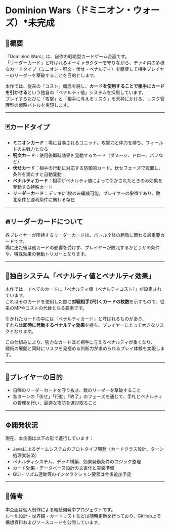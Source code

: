 # Dominion Wars（ドミニオン・ウォーズ）*未完成

## 📌概要

『Dominion Wars』は、自作の戦略型カードゲーム企画です。  
「リーダーカード」と呼ばれるキーキャラクターを守りながら、デッキ内の多様なカードタイプ（ミニオン・呪文・伏せ・ペナルティ）を駆使して相手プレイヤーのリーダーを撃破することを目的とします。

本作では、従来の「コスト」概念を廃し、**カードを使用することで相手にカードを引かせる**という独自の「ペナルティ値」システムを採用しています。  
プレイするたびに「攻撃」と「相手に与えるリスク」を天秤にかける、リスク管理型の戦略バトルを実現します。

---

## 🃏カードタイプ

- **ミニオンカード**：場に召喚されるユニット。攻撃力と体力を持ち、フィールドの主戦力となる
- **呪文カード**：使用後即時効果を発動するカード（ダメージ、ドロー、バフなど）
- **伏せカード**：相手の行動に対応する防御的カード。伏せフェーズで設置し、条件を満たすと自動発動
- **ペナルティカード**：相手がペナルティ値によって引かされたときのみ効果を発動する特殊カード
- **リーダーカード**：デッキに1枚のみ編成可能。プレイヤーの象徴であり、敗北条件と勝利条件に関わる存在

---

## 🔥リーダーカードについて

各プレイヤーが所持するリーダーカードは、バトル全体の勝敗に関わる最重要カードです。  
場に出た後は他カードの影響を受けず、プレイヤーが敗北するかどうかの条件や、特殊効果の発動トリガーとなります。

---

## 🧩独自システム「ペナルティ値とペナルティ効果」

本作では、すべてのカードに「ペナルティ値（ペナルティコスト）」が設定されています。  
これはそのカードを使用した際に**対戦相手が引くカードの枚数**を示すもので、従来のMPやコストの代替となる要素です。

引かれたカードの中には「ペナルティカード」と呼ばれるものがあり、  
それらは**即時に発動するペナルティ効果**を持ち、プレイヤーにとって大きなリスクとなります。

この仕組みにより、強力なカードほど相手に与えるペナルティが重くなり、  
戦術の展開と同時にリスクを見極める判断力が求められるプレイ体験を実現します。

---

## 🧠プレイヤーの目的

- 自陣のリーダーカードを守り抜き、敵のリーダーを撃破すること  
- 各ターンの「伏せ」「行動」「終了」のフェーズを通じて、手札とペナルティの管理を行い、最適な攻防を選び取ること

---

## ⚙️開発状況

現在、本企画は以下の形で進行しています：

- Javaによるゲームシステムのプロトタイプ開発（カードクラス設計、ターン処理実装済）
- ペナルティシステム、デッキ構築、効果発動条件のロジック整理
- カード効果・データベース設計の文書化と実装準備
- GUI・リズム連動等のインタラクション要素は今後追加予定

---

## 🚧備考

本企画は個人制作による継続開発中プロジェクトです。  
ルール設計・世界観・カードリストなどは随時更新を行っており、GitHub上で構想資料およびソースコードを公開しています。
